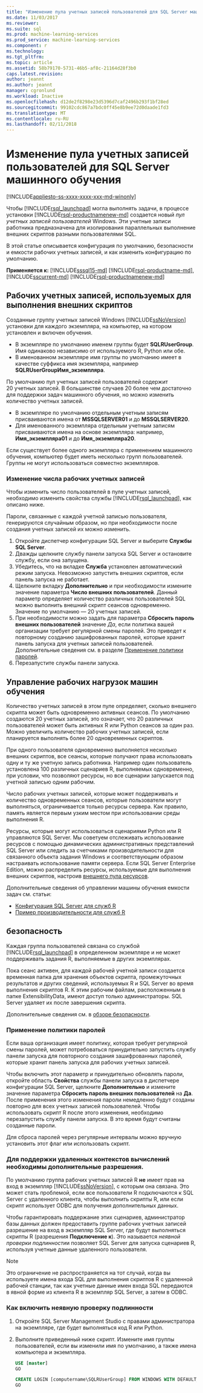 ```yaml
---
title: "Изменение пула учетных записей пользователей для SQL Server машинного обучения | Документы Microsoft"
ms.date: 11/03/2017
ms.reviewer: 
ms.suite: sql
ms.prod: machine-learning-services
ms.prod_service: machine-learning-services
ms.component: r
ms.technology: 
ms.tgt_pltfrm: 
ms.topic: article
ms.assetid: 58b79170-5731-46b5-af8c-21164d28f3b0
caps.latest.revision: 
author: jeannt
ms.author: jeannt
manager: cgronlund
ms.workload: Inactive
ms.openlocfilehash: d12de2f8298e23d5396d7caf2496b293f1bf28ed
ms.sourcegitcommit: 99102cdc867a7bdc0ff45e8b9ee72d0daade1fd3
ms.translationtype: MT
ms.contentlocale: ru-RU
ms.lasthandoff: 02/11/2018
---
```

# <a name="modify-the-user-account-pool-for-sql-server-machine-learning"></a>Изменение пула учетных записей пользователей для SQL Server машинного обучения
[!INCLUDE[appliesto-ss-xxxx-xxxx-xxx-md-winonly](../../includes/appliesto-ss-xxxx-xxxx-xxx-md-winonly.md)]

Чтобы [!INCLUDE[rsql_launchpad](../../includes/rsql-launchpad-md.md)] могла выполнять задачи, в процессе установки [!INCLUDE[rsql-productnamenew-md](../../includes/rsql-productnamenew-md.md)] создается новый *пул учетных записей пользователей* Windows. Эти учетные записи работника предназначена для изолирования параллельных выполнение внешних скриптов разными пользователями SQL.

В этой статье описывается конфигурация по умолчанию, безопасности и емкости рабочих учетных записей, и как изменить конфигурацию по умолчанию.

**Применяется к:** [!INCLUDE[sssql15-md](../../includes/sssql15-md.md)] [!INCLUDE[rsql-productname-md](../../includes/rsql-productname-md.md)], [!INCLUDE[sscurrent-md](../../includes/sscurrent-md.md)] [!INCLUDE[rsql-productnamenew-md](../../includes/rsql-productnamenew-md.md)]

## <a name="worker-accounts-used-for-external-script-execution"></a>Рабочих учетных записей, используемых для выполнения внешних скриптов

Созданные группу учетных записей Windows [!INCLUDE[ssNoVersion](../../includes/ssnoversion-md.md)] установки для каждого экземпляра, на компьютер, на котором установлен и включен обучения.

-   В экземпляре по умолчанию именем группы будет **SQLRUserGroup**. Имя одинаково независимо от используемого R, Python или обе.
-   В именованном экземпляре имя группы по умолчанию имеет в качестве суффикса имя экземпляра, например **SQLRUserGroupИмя_экземпляра**.

По умолчанию пул учетных записей пользователей содержит 20 учетных записей. В большинстве случаев 20 более чем достаточно для поддержки задач машинного обучения, но можно изменить количество учетных записей.
-  В экземпляре по умолчанию отдельным учетным записям присваиваются имена от **MSSQLSERVER01** и до **MSSQLSERVER20**.
-   Для именованного экземпляра отдельным учетным записям присваиваются имена на основе экземпляра: например, **Имя_экземпляра01** и до **Имя_экземпляра20**.

Если существует более одного экземпляра с применением машинного обучения, компьютер будет иметь несколько групп пользователей. Группы не могут использоваться совместно экземпляров.

### <a name = "HowToChangeGroup"></a>Изменение числа рабочих учетных записей

Чтобы изменить число пользователей в пуле учетных записей, необходимо изменить свойства службы [!INCLUDE[rsql_launchpad](../../includes/rsql-launchpad-md.md)], как описано ниже.

Пароли, связанные с каждой учетной записью пользователя, генерируются случайным образом, но при необходимости после создания учетных записей их можно изменить.

1. Откройте диспетчер конфигурации SQL Server и выберите **Службы SQL Server**.
2. Дважды щелкните службу панели запуска SQL Server и остановите службу, если она запущена.
3.  Убедитесь, что на вкладке **Служба** установлен автоматический режим запуска. Невозможно запустить внешних скриптов, если панель запуска не работает.
4.  Щелкните вкладку **Дополнительно** и при необходимости измените значение параметра **Число внешних пользователей**. Данный параметр определяет количество различных пользователей SQL можно выполнить внешний скрипт сеансов одновременно. Значение по умолчанию — 20 учетных записей.
5. При необходимости можно задать для параметра **Сбросить пароль внешних пользователей** значение _Да_, если политика вашей организации требует регулярной смены паролей. Это приведет к повторному созданию зашифрованных паролей, которые хранит панель запуска для учетных записей пользователей. Дополнительные сведения см. в разделе [Применение политики паролей](#bkmk_EnforcePolicy).
6.  Перезапустите службы панели запуска.

## <a name="managing-machine-learning-workloads"></a>Управление рабочих нагрузок машин обучения

Количество учетных записей в этом пуле определяет, сколько внешнего скрипта может быть одновременно активных сеансов.  По умолчанию создаются 20 учетных записей, это означает, что 20 различных пользователей может быть активных R или Python сеансов за один раз. Можно увеличить количество рабочих учетных записей, если планируется выполнять более 20 одновременных скриптов.

При одного пользователя одновременно выполняется несколько внешних скриптов, все сеансы, которые получают права использовать одну и ту же учетную запись работника. Например один пользователь установлена 100 различных сценариев R, выполняемых одновременно, при условии, что позволяют ресурсы, но все сценарии запускается под учетной записью одним рабочим.

Число рабочих учетных записей, которые может поддерживать и количество одновременных сеансов, которые пользователи могут выполняться, ограничивается только ресурсы сервера. Как правило, память является первым узким местом при использовании среды выполнения R.

Ресурсы, которые могут использоваться сценариями Python или R управляются SQL Server. Мы советуем отслеживать использование ресурсов с помощью динамических административных представлений SQL Server или следить за счетчиками производительности для связанного объекта задания Windows и соответствующим образом настраивать использование памяти сервера. Если SQL Server Enterprise Edition, можно распределить ресурсы, используемые для выполнения внешних скриптов, настроив [внешнего пула ресурсов](../../advanced-analytics/r-services/how-to-create-a-resource-pool-for-r.md).

Дополнительные сведения об управлении машины обучения емкости задач см. статьи:

- [Конфигурация SQL Server для служб R](../../advanced-analytics/r/sql-server-configuration-r-services.md)
-  [Пример производительности для служб R](../../advanced-analytics/r/performance-case-study-r-services.md)

## <a name="security"></a>безопасность

Каждая группа пользователей связана со службой [!INCLUDE[rsql_launchpad](../../includes/rsql-launchpad-md.md)] в определенном экземпляре и не может поддерживать задания R, выполняемые в других экземплярах.

Пока сеанс активен, для каждой рабочей учетной записи создается временная папка для хранения объектов скрипта, промежуточных результатов и других сведений, используемых R и SQL Server во время выполнения скриптов R. К этим рабочим файлам, расположенным в папке ExtensibilityData, имеют доступ только администраторы. SQL Server удаляет их после завершения скрипта. 

Дополнительные сведения см. в [обзоре безопасности](../../advanced-analytics/r-services/security-overview-sql-server-r.md).

### <a name="bkmk_EnforcePolicy"></a>Применение политики паролей

Если ваша организация имеет политику, которая требует регулярной смены паролей, может потребоваться принудительно запустить службу панели запуска для повторного создания зашифрованных паролей, которые хранит панель запуска для рабочих учетных записей.  

Чтобы включить этот параметр и принудительно обновлять пароли, откройте область **Свойства** службы панели запуска в диспетчере конфигурации SQL Server, щелкните **Дополнительно** и измените значение параметра **Сбросить пароль внешних пользователей** на **Да**. После применения этого изменения пароли немедленно будут созданы повторно для всех учетных записей пользователей. Чтобы использовать скрипт R после этого изменения, необходимо перезапустить службу панели запуска. В это время будут считаны созданные пароли. 

Для сброса паролей через регулярные интервалы можно вручную установить этот флаг или использовать скрипт.

### <a name="additional-permission-required-to-support-remote-compute-contexts"></a>Для поддержки удаленных контекстов вычислений необходимы дополнительные разрешения.

По умолчанию группа рабочих учетных записей R **не** имеет прав на вход в экземпляр [!INCLUDE[ssNoVersion](../../includes/ssnoversion-md.md)], с которым она связана. Это может стать проблемой, если все пользователи R подключаются к SQL Server с удаленного клиента, чтобы выполнить скрипты R, или если скрипт использует ODBC для получения дополнительных данных. 

Чтобы гарантировать поддержание этих сценариев, администратор базы данных должен предоставить группе рабочих учетных записей разрешение на вход в экземпляр SQL Server, где будут выполняться скрипты R (разрешения **Подключение к**). Это называется *неявной проверки подлинности*и позволяет SQL Server для запуска сценариев R, используя учетные данные удаленного пользователя.

> [!NOTE]
> Это ограничение не распространяется на тот случай, когда вы используете имена входа SQL для выполнения скриптов R с удаленной рабочей станции, так как учетные данные имен входа SQL передаются в явной форме из клиента R в экземпляр SQL Server, а затем в ODBC.


### <a name="how-to-enable-implied-authentication"></a>Как включить неявную проверку подлинности

1. Откройте SQL Server Management Studio с правами администратора на экземпляре, где будет выполняться код R или Python.

2. Выполните приведенный ниже скрипт. Измените имя группы пользователей, если вы изменили имя по умолчанию, а также имена компьютера и экземпляра.

    ```sql
    USE [master]
    GO
    
    CREATE LOGIN [computername\SQLRUserGroup] FROM WINDOWS WITH DEFAULT_DATABASE=[master], DEFAULT_LANGUAGE=[language]
    GO
    ````

